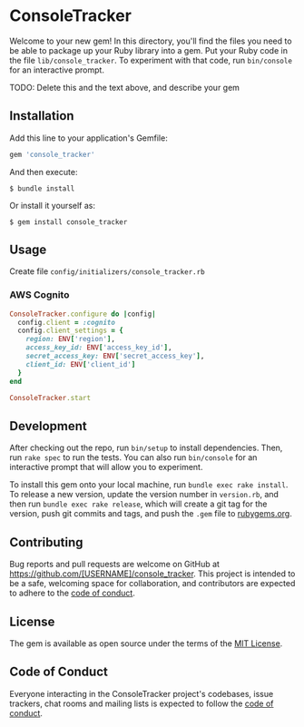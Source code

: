 # ConsoleTracker

Welcome to your new gem! In this directory, you'll find the files you need to be able to package up your Ruby library into a gem. Put your Ruby code in the file `lib/console_tracker`. To experiment with that code, run `bin/console` for an interactive prompt.

TODO: Delete this and the text above, and describe your gem

## Installation

Add this line to your application's Gemfile:

```ruby
gem 'console_tracker'
```

And then execute:

    $ bundle install

Or install it yourself as:

    $ gem install console_tracker

## Usage

Create file `config/initializers/console_tracker.rb`

### AWS Cognito

```ruby
ConsoleTracker.configure do |config|
  config.client = :cognito
  config.client_settings = {
    region: ENV['region'],
    access_key_id: ENV['access_key_id'],
    secret_access_key: ENV['secret_access_key'],
    client_id: ENV['client_id']
  }
end

ConsoleTracker.start
```

## Development

After checking out the repo, run `bin/setup` to install dependencies. Then, run `rake spec` to run the tests. You can also run `bin/console` for an interactive prompt that will allow you to experiment.

To install this gem onto your local machine, run `bundle exec rake install`. To release a new version, update the version number in `version.rb`, and then run `bundle exec rake release`, which will create a git tag for the version, push git commits and tags, and push the `.gem` file to [rubygems.org](https://rubygems.org).

## Contributing

Bug reports and pull requests are welcome on GitHub at https://github.com/[USERNAME]/console_tracker. This project is intended to be a safe, welcoming space for collaboration, and contributors are expected to adhere to the [code of conduct](https://github.com/[USERNAME]/console_tracker/blob/master/CODE_OF_CONDUCT.md).


## License

The gem is available as open source under the terms of the [MIT License](https://opensource.org/licenses/MIT).

## Code of Conduct

Everyone interacting in the ConsoleTracker project's codebases, issue trackers, chat rooms and mailing lists is expected to follow the [code of conduct](https://github.com/[USERNAME]/console_tracker/blob/master/CODE_OF_CONDUCT.md).
